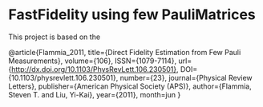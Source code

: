 # FastFidelity using few PauliMatrices 

This project is based on the








@article{Flammia_2011,
   title={Direct Fidelity Estimation from Few Pauli Measurements},
   volume={106},
   ISSN={1079-7114},
   url={http://dx.doi.org/10.1103/PhysRevLett.106.230501},
   DOI={10.1103/physrevlett.106.230501},
   number={23},
   journal={Physical Review Letters},
   publisher={American Physical Society (APS)},
   author={Flammia, Steven T. and Liu, Yi-Kai},
   year={2011},
   month=jun }
